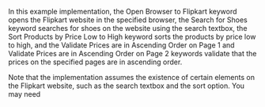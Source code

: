 In this example implementation, the Open Browser to Flipkart keyword opens the Flipkart website in the specified browser, the Search for Shoes keyword searches for shoes on the website using the search textbox, the Sort Products by Price Low to High keyword sorts the products by price low to high, and the Validate Prices are in Ascending Order on Page 1 and Validate Prices are in Ascending Order on Page 2 keywords validate that the prices on the specified pages are in ascending order.

Note that the implementation assumes the existence of certain elements on the Flipkart website, such as the search textbox and the sort option. You may need